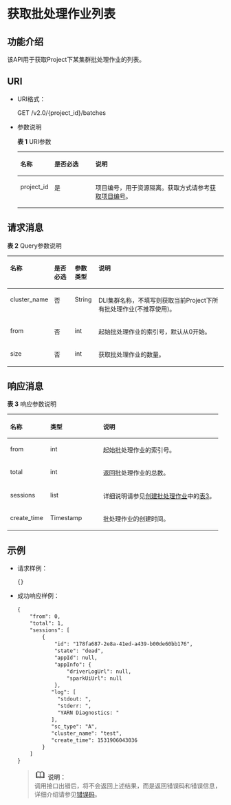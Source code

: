 # 获取批处理作业列表<a name="dli_02_0125"></a>

## 功能介绍<a name="zh-cn_topic_0103345063_zh-cn_topic_0102902523_s1f0e4fd3d502405199f36f78e68721aa"></a>

该API用于获取Project下某集群批处理作业的列表。

## URI<a name="zh-cn_topic_0103345063_zh-cn_topic_0102902523_s9e1b8ec5b57c422a942b19835da7d66e"></a>

-   URI格式：

    GET /v2.0/\{project\_id\}/batches

-   参数说明

    **表 1**  URI参数

    <a name="zh-cn_topic_0103345063_zh-cn_topic_0102902523_zh-cn_topic_0069077803_table60779388"></a>
    <table><thead align="left"><tr id="zh-cn_topic_0103345063_zh-cn_topic_0102902523_zh-cn_topic_0069077803_row61411666"><th class="cellrowborder" valign="top" width="16%" id="mcps1.2.4.1.1"><p id="zh-cn_topic_0103345063_zh-cn_topic_0102902523_a420a62a594f9410eaea229ffc8037a61"><a name="zh-cn_topic_0103345063_zh-cn_topic_0102902523_a420a62a594f9410eaea229ffc8037a61"></a><a name="zh-cn_topic_0103345063_zh-cn_topic_0102902523_a420a62a594f9410eaea229ffc8037a61"></a>名称</p>
    </th>
    <th class="cellrowborder" valign="top" width="20%" id="mcps1.2.4.1.2"><p id="zh-cn_topic_0103345063_zh-cn_topic_0102902523_zh-cn_topic_0069077803_p873025824211"><a name="zh-cn_topic_0103345063_zh-cn_topic_0102902523_zh-cn_topic_0069077803_p873025824211"></a><a name="zh-cn_topic_0103345063_zh-cn_topic_0102902523_zh-cn_topic_0069077803_p873025824211"></a>是否必选</p>
    </th>
    <th class="cellrowborder" valign="top" width="64%" id="mcps1.2.4.1.3"><p id="zh-cn_topic_0103345063_zh-cn_topic_0102902523_a692d3cd97b464aed90ba6d841900a4a5"><a name="zh-cn_topic_0103345063_zh-cn_topic_0102902523_a692d3cd97b464aed90ba6d841900a4a5"></a><a name="zh-cn_topic_0103345063_zh-cn_topic_0102902523_a692d3cd97b464aed90ba6d841900a4a5"></a>说明</p>
    </th>
    </tr>
    </thead>
    <tbody><tr id="zh-cn_topic_0103345063_zh-cn_topic_0102902523_zh-cn_topic_0069077803_row48589216"><td class="cellrowborder" valign="top" width="16%" headers="mcps1.2.4.1.1 "><p id="zh-cn_topic_0103345063_zh-cn_topic_0102902523_zh-cn_topic_0069077803_p43412436"><a name="zh-cn_topic_0103345063_zh-cn_topic_0102902523_zh-cn_topic_0069077803_p43412436"></a><a name="zh-cn_topic_0103345063_zh-cn_topic_0102902523_zh-cn_topic_0069077803_p43412436"></a>project_id</p>
    </td>
    <td class="cellrowborder" valign="top" width="20%" headers="mcps1.2.4.1.2 "><p id="zh-cn_topic_0103345063_zh-cn_topic_0102902523_zh-cn_topic_0069077803_p26746391"><a name="zh-cn_topic_0103345063_zh-cn_topic_0102902523_zh-cn_topic_0069077803_p26746391"></a><a name="zh-cn_topic_0103345063_zh-cn_topic_0102902523_zh-cn_topic_0069077803_p26746391"></a>是</p>
    </td>
    <td class="cellrowborder" valign="top" width="64%" headers="mcps1.2.4.1.3 "><p id="zh-cn_topic_0103345063_zh-cn_topic_0102902523_zh-cn_topic_0069077803_p18974100"><a name="zh-cn_topic_0103345063_zh-cn_topic_0102902523_zh-cn_topic_0069077803_p18974100"></a><a name="zh-cn_topic_0103345063_zh-cn_topic_0102902523_zh-cn_topic_0069077803_p18974100"></a>项目编号，用于资源隔离。获取方式请参考<a href="获取项目编号.md">获取项目编号</a>。</p>
    </td>
    </tr>
    </tbody>
    </table>


## 请求消息<a name="zh-cn_topic_0103345063_zh-cn_topic_0102902523_section20458182103"></a>

**表 2**  Query参数说明

<a name="zh-cn_topic_0103345063_zh-cn_topic_0102902523_table1944164663513"></a>
<table><thead align="left"><tr id="zh-cn_topic_0103345063_zh-cn_topic_0102902523_row29441446113518"><th class="cellrowborder" valign="top" width="14.000000000000002%" id="mcps1.2.5.1.1"><p id="zh-cn_topic_0103345063_zh-cn_topic_0102902523_p1935161415364"><a name="zh-cn_topic_0103345063_zh-cn_topic_0102902523_p1935161415364"></a><a name="zh-cn_topic_0103345063_zh-cn_topic_0102902523_p1935161415364"></a>名称</p>
</th>
<th class="cellrowborder" valign="top" width="10%" id="mcps1.2.5.1.2"><p id="zh-cn_topic_0103345063_zh-cn_topic_0102902523_p1036131419366"><a name="zh-cn_topic_0103345063_zh-cn_topic_0102902523_p1036131419366"></a><a name="zh-cn_topic_0103345063_zh-cn_topic_0102902523_p1036131419366"></a>是否必选</p>
</th>
<th class="cellrowborder" valign="top" width="11%" id="mcps1.2.5.1.3"><p id="zh-cn_topic_0103345063_zh-cn_topic_0102902523_p17381114123617"><a name="zh-cn_topic_0103345063_zh-cn_topic_0102902523_p17381114123617"></a><a name="zh-cn_topic_0103345063_zh-cn_topic_0102902523_p17381114123617"></a>参数类型</p>
</th>
<th class="cellrowborder" valign="top" width="65%" id="mcps1.2.5.1.4"><p id="zh-cn_topic_0103345063_zh-cn_topic_0102902523_p1340121413614"><a name="zh-cn_topic_0103345063_zh-cn_topic_0102902523_p1340121413614"></a><a name="zh-cn_topic_0103345063_zh-cn_topic_0102902523_p1340121413614"></a>说明</p>
</th>
</tr>
</thead>
<tbody><tr id="zh-cn_topic_0103345063_row9513420155831"><td class="cellrowborder" valign="top" width="14.000000000000002%" headers="mcps1.2.5.1.1 "><p id="zh-cn_topic_0103345063_p17740634155831"><a name="zh-cn_topic_0103345063_p17740634155831"></a><a name="zh-cn_topic_0103345063_p17740634155831"></a>cluster_name</p>
</td>
<td class="cellrowborder" valign="top" width="10%" headers="mcps1.2.5.1.2 "><p id="zh-cn_topic_0103345063_p27705220155831"><a name="zh-cn_topic_0103345063_p27705220155831"></a><a name="zh-cn_topic_0103345063_p27705220155831"></a>否</p>
</td>
<td class="cellrowborder" valign="top" width="11%" headers="mcps1.2.5.1.3 "><p id="zh-cn_topic_0103345063_p29530330155831"><a name="zh-cn_topic_0103345063_p29530330155831"></a><a name="zh-cn_topic_0103345063_p29530330155831"></a>String</p>
</td>
<td class="cellrowborder" valign="top" width="65%" headers="mcps1.2.5.1.4 "><p id="zh-cn_topic_0103345063_p43146566155831"><a name="zh-cn_topic_0103345063_p43146566155831"></a><a name="zh-cn_topic_0103345063_p43146566155831"></a>DLI集群名称，不填写则获取当前Project下所有批处理作业(不推荐使用)。</p>
</td>
</tr>
<tr id="zh-cn_topic_0103345063_row53252829155831"><td class="cellrowborder" valign="top" width="14.000000000000002%" headers="mcps1.2.5.1.1 "><p id="zh-cn_topic_0103345063_p46898331155831"><a name="zh-cn_topic_0103345063_p46898331155831"></a><a name="zh-cn_topic_0103345063_p46898331155831"></a>from</p>
</td>
<td class="cellrowborder" valign="top" width="10%" headers="mcps1.2.5.1.2 "><p id="zh-cn_topic_0103345063_p40668489155831"><a name="zh-cn_topic_0103345063_p40668489155831"></a><a name="zh-cn_topic_0103345063_p40668489155831"></a>否</p>
</td>
<td class="cellrowborder" valign="top" width="11%" headers="mcps1.2.5.1.3 "><p id="zh-cn_topic_0103345063_p5813287155831"><a name="zh-cn_topic_0103345063_p5813287155831"></a><a name="zh-cn_topic_0103345063_p5813287155831"></a>int</p>
</td>
<td class="cellrowborder" valign="top" width="65%" headers="mcps1.2.5.1.4 "><p id="zh-cn_topic_0103345063_p1114205155831"><a name="zh-cn_topic_0103345063_p1114205155831"></a><a name="zh-cn_topic_0103345063_p1114205155831"></a>起始批处理作业的索引号，默认从0开始。</p>
</td>
</tr>
<tr id="zh-cn_topic_0103345063_row13373521155831"><td class="cellrowborder" valign="top" width="14.000000000000002%" headers="mcps1.2.5.1.1 "><p id="zh-cn_topic_0103345063_p6949431155831"><a name="zh-cn_topic_0103345063_p6949431155831"></a><a name="zh-cn_topic_0103345063_p6949431155831"></a>size</p>
</td>
<td class="cellrowborder" valign="top" width="10%" headers="mcps1.2.5.1.2 "><p id="zh-cn_topic_0103345063_p26033042155831"><a name="zh-cn_topic_0103345063_p26033042155831"></a><a name="zh-cn_topic_0103345063_p26033042155831"></a>否</p>
</td>
<td class="cellrowborder" valign="top" width="11%" headers="mcps1.2.5.1.3 "><p id="zh-cn_topic_0103345063_p28301633155831"><a name="zh-cn_topic_0103345063_p28301633155831"></a><a name="zh-cn_topic_0103345063_p28301633155831"></a>int</p>
</td>
<td class="cellrowborder" valign="top" width="65%" headers="mcps1.2.5.1.4 "><p id="zh-cn_topic_0103345063_p10730925155831"><a name="zh-cn_topic_0103345063_p10730925155831"></a><a name="zh-cn_topic_0103345063_p10730925155831"></a>获取批处理作业的数量。</p>
</td>
</tr>
</tbody>
</table>

## 响应消息<a name="zh-cn_topic_0103345063_zh-cn_topic_0102902523_sd1ecb66580054b2ea403be8b2272a2c7"></a>

**表 3**  响应参数说明

<a name="zh-cn_topic_0103345063_zh-cn_topic_0102902523_table1391425172812"></a>
<table><thead align="left"><tr id="zh-cn_topic_0103345063_zh-cn_topic_0102902523_row239272520282"><th class="cellrowborder" valign="top" width="19%" id="mcps1.2.4.1.1"><p id="zh-cn_topic_0103345063_zh-cn_topic_0102902523_p73934250283"><a name="zh-cn_topic_0103345063_zh-cn_topic_0102902523_p73934250283"></a><a name="zh-cn_topic_0103345063_zh-cn_topic_0102902523_p73934250283"></a>名称</p>
</th>
<th class="cellrowborder" valign="top" width="25%" id="mcps1.2.4.1.2"><p id="zh-cn_topic_0103345063_zh-cn_topic_0102902523_p93931525182819"><a name="zh-cn_topic_0103345063_zh-cn_topic_0102902523_p93931525182819"></a><a name="zh-cn_topic_0103345063_zh-cn_topic_0102902523_p93931525182819"></a>类型</p>
</th>
<th class="cellrowborder" valign="top" width="56.00000000000001%" id="mcps1.2.4.1.3"><p id="zh-cn_topic_0103345063_zh-cn_topic_0102902523_p339412542814"><a name="zh-cn_topic_0103345063_zh-cn_topic_0102902523_p339412542814"></a><a name="zh-cn_topic_0103345063_zh-cn_topic_0102902523_p339412542814"></a>说明</p>
</th>
</tr>
</thead>
<tbody><tr id="zh-cn_topic_0103345063_row41459613155918"><td class="cellrowborder" valign="top" width="19%" headers="mcps1.2.4.1.1 "><p id="zh-cn_topic_0103345063_p26665914155918"><a name="zh-cn_topic_0103345063_p26665914155918"></a><a name="zh-cn_topic_0103345063_p26665914155918"></a>from</p>
</td>
<td class="cellrowborder" valign="top" width="25%" headers="mcps1.2.4.1.2 "><p id="zh-cn_topic_0103345063_p12455421155918"><a name="zh-cn_topic_0103345063_p12455421155918"></a><a name="zh-cn_topic_0103345063_p12455421155918"></a>int</p>
</td>
<td class="cellrowborder" valign="top" width="56.00000000000001%" headers="mcps1.2.4.1.3 "><p id="zh-cn_topic_0103345063_p2256189155918"><a name="zh-cn_topic_0103345063_p2256189155918"></a><a name="zh-cn_topic_0103345063_p2256189155918"></a>起始批处理作业的索引号。</p>
</td>
</tr>
<tr id="zh-cn_topic_0103345063_row56802406155918"><td class="cellrowborder" valign="top" width="19%" headers="mcps1.2.4.1.1 "><p id="zh-cn_topic_0103345063_p34149228155918"><a name="zh-cn_topic_0103345063_p34149228155918"></a><a name="zh-cn_topic_0103345063_p34149228155918"></a>total</p>
</td>
<td class="cellrowborder" valign="top" width="25%" headers="mcps1.2.4.1.2 "><p id="zh-cn_topic_0103345063_p14624098155918"><a name="zh-cn_topic_0103345063_p14624098155918"></a><a name="zh-cn_topic_0103345063_p14624098155918"></a>int</p>
</td>
<td class="cellrowborder" valign="top" width="56.00000000000001%" headers="mcps1.2.4.1.3 "><p id="zh-cn_topic_0103345063_p43701296155918"><a name="zh-cn_topic_0103345063_p43701296155918"></a><a name="zh-cn_topic_0103345063_p43701296155918"></a>返回批处理作业的总数。</p>
</td>
</tr>
<tr id="zh-cn_topic_0103345063_row6311378155918"><td class="cellrowborder" valign="top" width="19%" headers="mcps1.2.4.1.1 "><p id="zh-cn_topic_0103345063_p48643967155918"><a name="zh-cn_topic_0103345063_p48643967155918"></a><a name="zh-cn_topic_0103345063_p48643967155918"></a>sessions</p>
</td>
<td class="cellrowborder" valign="top" width="25%" headers="mcps1.2.4.1.2 "><p id="zh-cn_topic_0103345063_p47847217155918"><a name="zh-cn_topic_0103345063_p47847217155918"></a><a name="zh-cn_topic_0103345063_p47847217155918"></a>list</p>
</td>
<td class="cellrowborder" valign="top" width="56.00000000000001%" headers="mcps1.2.4.1.3 "><p id="zh-cn_topic_0103345063_p50419384155918"><a name="zh-cn_topic_0103345063_p50419384155918"></a><a name="zh-cn_topic_0103345063_p50419384155918"></a>详细说明请参见<a href="创建批处理作业.md">创建批处理作业</a>中的<a href="创建批处理作业.md#zh-cn_topic_0103343302_zh-cn_topic_0102902523_table1391425172812">表3</a>。</p>
</td>
</tr>
<tr id="row13528162612711"><td class="cellrowborder" valign="top" width="19%" headers="mcps1.2.4.1.1 "><p id="p18924133202712"><a name="p18924133202712"></a><a name="p18924133202712"></a>create_time</p>
</td>
<td class="cellrowborder" valign="top" width="25%" headers="mcps1.2.4.1.2 "><p id="p149301132152711"><a name="p149301132152711"></a><a name="p149301132152711"></a>Timestamp</p>
</td>
<td class="cellrowborder" valign="top" width="56.00000000000001%" headers="mcps1.2.4.1.3 "><p id="p14934143222717"><a name="p14934143222717"></a><a name="p14934143222717"></a>批处理作业的创建时间。</p>
</td>
</tr>
</tbody>
</table>

## 示例<a name="zh-cn_topic_0103345063_zh-cn_topic_0102902523_section17446171164041"></a>

-   请求样例：

    ```
    {}
    ```

-   成功响应样例：

    ```
    {
        "from": 0,
        "total": 1,
        "sessions": [
            {
                "id": "178fa687-2e8a-41ed-a439-b00de60bb176",
                "state": "dead",
                "appId": null,
                "appInfo": {
                    "driverLogUrl": null,
                    "sparkUiUrl": null
                },
               "log": [
                 "stdout: ",
                 "stderr: ",
                 "YARN Diagnostics: "
               ],
               "sc_type": "A",
               "cluster_name": "test",
               "create_time": 1531906043036
            }
        ]
    }
    ```

    >![](public_sys-resources/icon-note.gif) **说明：**   
    >调用接口出错后，将不会返回上述结果，而是返回错误码和错误信息，详细介绍请参见[错误码](错误码.md)。  


